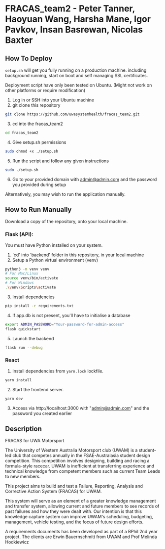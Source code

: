 # FRACAS_team2 - Peter Tanner, Haoyuan Wang, Harsha Mane, Igor Pavkov, Insan Basrewan, Nicolas Baxter

## How To Deploy
`setup.sh` will get you fully running on a production machine. 
including background running, start on boot and self managing SSL certificates.

Deployment script have only been tested on Ubuntu. 
(Might not work on other platforms or require modification)

1. Log in or SSH into your Ubuntu machine
2. git clone this repository 
```bash
git clone https://github.com/uwasystemhealth/fracas_team2.git
```
3. cd into the fracas_team2 
```bash
cd fracas_team2
```
4. Give setup.sh permissions 
```bash
sudo chmod +x ./setup.sh
```
5. Run the script and follow any given instructions
```bash
sudo ./setup.sh
```
6. Go to your provided domain with admin@admin.com and the password you provided during setup

Alternatively, you may wish to run the application manually.

## How to Run Manually

Download a copy of the repository, onto your local machine.

### Flask (API):

You must have Python installed on your system.

1. 'cd' into 'backend' folder in this repository, in your local machine
2. Setup a Python virtual environment (venv)

```bash
python3 -m venv venv
# For Mac/Linux
source venv/bin/activate
# For Windows
.\venv\Scripts\activate
```

3. Install dependencies

```bash
pip install -r requirements.txt
```

4. If app.db is not present, you'll have to initialise a database

```bash
export ADMIN_PASSWORD="Your-password-for-admin-access"
flask quickstart
```

5. Launch the backend

```bash
flask run --debug
```

### React

1. Install dependencies from `yarn.lock` lockfile.

```bash
yarn install
```

2. Start the frontend server.

```bash
yarn dev
```

3. Access via http://localhost:3000 with "admin@admin.com" and the password you created earlier

## Description

FRACAS for UWA Motorsport

The University of Western Australia Motorsport club (UWAM) is a student-led club that competes annually in the FSAE-Australasia student design competition. This competition involves designing, building and racing a formula-style racecar. UWAM is inefficient at transferring experience and technical knowledge from competent members such as current Team Leads to new members.

This project aims to build and test a Failure, Reporting, Analysis and Corrective Action System (FRACAS) for UWAM.

This system will serve as an element of a greater knowledge management and transfer system, allowing current and future members to see records of past failures and how they were dealt with. Our intention is that this knowledge capture system can improve UWAM's scheduling, budgeting, management, vehicle testing, and the focus of future design efforts.

A requirements documents has been developed as part of a BPhil 2nd year project. The clients are Erwin Bauernschmitt from UWAM and Prof Melinda Hodkiewicz
